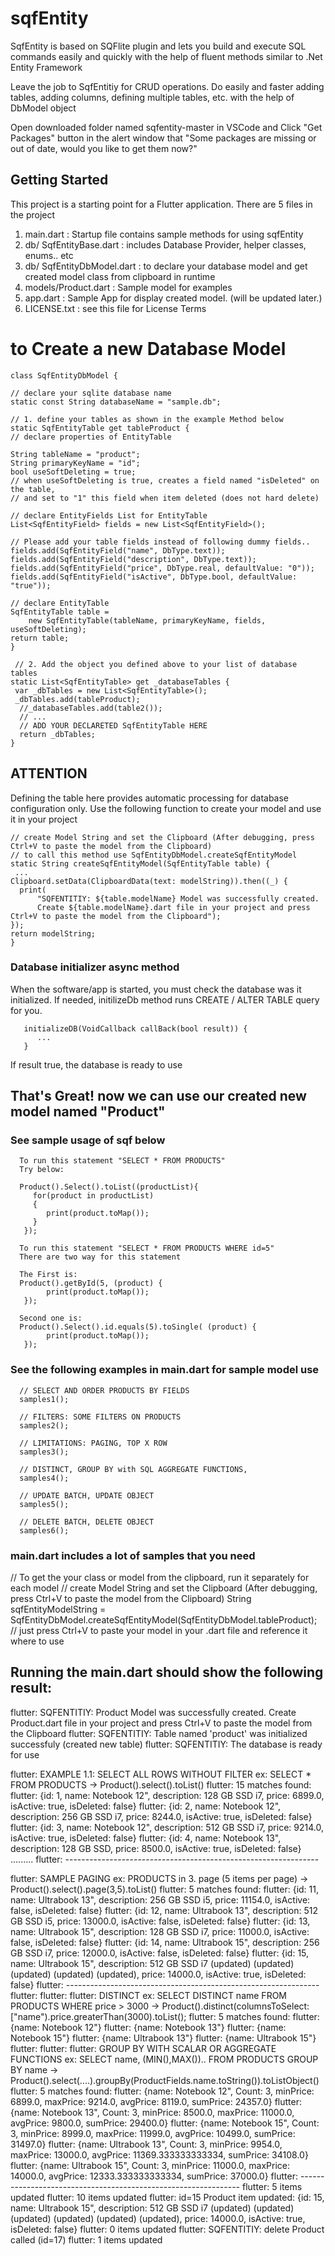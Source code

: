 # sqfEntity
SqfEntity is based on SQFlite plugin and lets you build and execute SQL commands easily and quickly with the help of fluent methods similar to .Net Entity Framework

Leave the job to SqfEntitiy for CRUD operations. Do easily and faster adding tables, adding columns, defining multiple tables, etc. with the help of DbModel object

Open downloaded folder named sqfentity-master in VSCode and Click "Get Packages" button in the alert window that "Some packages are missing or out of date, would you like to get them now?"

## Getting Started

This project is a starting point for a Flutter application.
There are 5 files in the project
1. main.dart                  : Startup file contains sample methods for using sqfEntity
2. db/ SqfEntityBase.dart     : includes Database Provider, helper classes, enums.. etc 
3. db/ SqfEntityDbModel.dart  : to declare your database model and get created model class from clipboard in runtime
4. models/Product.dart        : Sample model for examples
5. app.dart                   : Sample App for display created model. (will be updated later.)
6. LICENSE.txt                : see this file for License Terms


# to Create a new Database Model

    class SqfEntityDbModel {
  
    // declare your sqlite database name
    static const String databaseName = "sample.db";

    // 1. define your tables as shown in the example Method below
    static SqfEntityTable get tableProduct {
    // declare properties of EntityTable

    String tableName = "product";
    String primaryKeyName = "id";
    bool useSoftDeleting = true;
    // when useSoftDeleting is true, creates a field named "isDeleted" on the table,
    // and set to "1" this field when item deleted (does not hard delete)

    // declare EntityFields List for EntityTable
    List<SqfEntityField> fields = new List<SqfEntityField>();

    // Please add your table fields instead of following dummy fields..
    fields.add(SqfEntityField("name", DbType.text));
    fields.add(SqfEntityField("description", DbType.text));
    fields.add(SqfEntityField("price", DbType.real, defaultValue: "0"));
    fields.add(SqfEntityField("isActive", DbType.bool, defaultValue: "true"));

    // declare EntityTable
    SqfEntityTable table =
        new SqfEntityTable(tableName, primaryKeyName, fields, useSoftDeleting);
    return table;
    }

     // 2. Add the object you defined above to your list of database tables
    static List<SqfEntityTable> get _databaseTables {
     var _dbTables = new List<SqfEntityTable>();
     _dbTables.add(tableProduct);
      //_databaseTables.add(table2());
      // ...
      // ADD YOUR DECLARETED SqfEntityTable HERE
      return _dbTables;
    }

  ## ATTENTION
   Defining the table here provides automatic processing for database configuration only.
   Use the following function to create your model and use it in your project

    // create Model String and set the Clipboard (After debugging, press Ctrl+V to paste the model from the Clipboard)
    // to call this method use SqfEntityDbModel.createSqfEntityModel
    static String createSqfEntityModel(SqfEntityTable table) {
     ...
    Clipboard.setData(ClipboardData(text: modelString)).then((_) {
      print(
          "SQFENTITIY: ${table.modelName} Model was successfully created. 
          Create ${table.modelName}.dart file in your project and press Ctrl+V to paste the model from the Clipboard");
    });
    return modelString;
    }

### Database initializer async method
When the software/app is started, you must check the database was it initialized.
If needed, initilizeDb method runs CREATE / ALTER TABLE query for you.

       initializeDB(VoidCallback callBack(bool result)) {
          ...
       }
    
 If result true, the database is ready to use

## That's Great! now we can use our created new model named "Product"

### See sample usage of sqf below

      To run this statement "SELECT * FROM PRODUCTS"
      Try below: 
      
      Product().Select().toList((productList){
         for(product in productList)
         {
            print(product.toMap());
         } 
       });
       
      To run this statement "SELECT * FROM PRODUCTS WHERE id=5"
      There are two way for this statement 
    
      The First is:
      Product().getById(5, (product) {
            print(product.toMap());
       });
      
      Second one is:
      Product().Select().id.equals(5).toSingle( (product) {
            print(product.toMap());
       });
       
       
       
       

### See the following examples in main.dart for sample model use

      // SELECT AND ORDER PRODUCTS BY FIELDS
      samples1();

      // FILTERS: SOME FILTERS ON PRODUCTS
      samples2();

      // LIMITATIONS: PAGING, TOP X ROW
      samples3();

      // DISTINCT, GROUP BY with SQL AGGREGATE FUNCTIONS,
      samples4();

      // UPDATE BATCH, UPDATE OBJECT
      samples5();

      // DELETE BATCH, DELETE OBJECT
      samples6();

### main.dart includes a lot of samples that you need

  // To get the your class or model from the clipboard, run it separately for each model
  // create Model String and set the Clipboard (After debugging, press Ctrl+V to paste the model from the Clipboard)
  String sqfEntityModelString = SqfEntityDbModel.createSqfEntityModel(SqfEntityDbModel.tableProduct);
  // just press Ctrl+V to paste your model in your .dart file and reference it where to use



## Running the main.dart should show the following result:
flutter: SQFENTITIY: Product Model was successfully created. Create Product.dart file in your project and press Ctrl+V to paste the model from the Clipboard
flutter: SQFENTITIY: Table named 'product' was initialized successfuly (created new table)
flutter: SQFENTITIY: The database is ready for use

flutter: EXAMPLE 1.1: SELECT ALL ROWS WITHOUT FILTER ex: SELECT * FROM PRODUCTS 
 -> Product().select().toList()
flutter: 15 matches found:
flutter: {id: 1, name: Notebook 12", description: 128 GB SSD i7, price: 6899.0, isActive: true, isDeleted: false}
flutter: {id: 2, name: Notebook 12", description: 256 GB SSD i7, price: 8244.0, isActive: true, isDeleted: false}
flutter: {id: 3, name: Notebook 12", description: 512 GB SSD i7, price: 9214.0, isActive: true, isDeleted: false}
flutter: {id: 4, name: Notebook 13", description: 128 GB SSD, price: 8500.0, isActive: true, isDeleted: false}
.........
flutter: ---------------------------------------------------------------

flutter: SAMPLE PAGING ex: PRODUCTS in 3. page (5 items per page) 
 -> Product().select().page(3,5).toList()
flutter: 5 matches found:
flutter: {id: 11, name: Ultrabook 13", description: 256 GB SSD i5, price: 11154.0, isActive: false, isDeleted: false}
flutter: {id: 12, name: Ultrabook 13", description: 512 GB SSD i5, price: 13000.0, isActive: false, isDeleted: false}
flutter: {id: 13, name: Ultrabook 15", description: 128 GB SSD i7, price: 11000.0, isActive: false, isDeleted: false}
flutter: {id: 14, name: Ultrabook 15", description: 256 GB SSD i7, price: 12000.0, isActive: false, isDeleted: false}
flutter: {id: 15, name: Ultrabook 15", description: 512 GB SSD i7 (updated) (updated) (updated) (updated) (updated), price: 14000.0, isActive: true, isDeleted: false}
flutter: ---------------------------------------------------------------
flutter:
flutter:
flutter: DISTINCT ex: SELECT DISTINCT name FROM PRODUCTS WHERE price > 3000 
 -> Product().distinct(columnsToSelect:["name").price.greaterThan(3000).toList();
flutter: 5 matches found:
flutter: {name: Notebook 12"}
flutter: {name: Notebook 13"}
flutter: {name: Notebook 15"}
flutter: {name: Ultrabook 13"}
flutter: {name: Ultrabook 15"}
flutter:
flutter:
flutter: GROUP BY WITH SCALAR OR AGGREGATE FUNCTIONS ex: SELECT name, (MIN(),MAX()).. FROM PRODUCTS GROUP BY name 
-> Product().select(....).groupBy(ProductFields.name.toString()).toListObject()
flutter: 5 matches found:
flutter: {name: Notebook 12", Count: 3, minPrice: 6899.0, maxPrice: 9214.0, avgPrice: 8119.0, sumPrice: 24357.0}
flutter: {name: Notebook 13", Count: 3, minPrice: 8500.0, maxPrice: 11000.0, avgPrice: 9800.0, sumPrice: 29400.0}
flutter: {name: Notebook 15", Count: 3, minPrice: 8999.0, maxPrice: 11999.0, avgPrice: 10499.0, sumPrice: 31497.0}
flutter: {name: Ultrabook 13", Count: 3, minPrice: 9954.0, maxPrice: 13000.0, avgPrice: 11369.333333333334, sumPrice: 34108.0}
flutter: {name: Ultrabook 15", Count: 3, minPrice: 11000.0, maxPrice: 14000.0, avgPrice: 12333.333333333334, sumPrice: 37000.0}
flutter: ---------------------------------------------------------------
flutter: 5 items updated
flutter: 10 items updated
flutter: id=15 Product item updated: {id: 15, name: Ultrabook 15", description: 512 GB SSD i7 (updated) (updated) (updated) (updated) (updated) (updated), price: 14000.0, isActive: true, isDeleted: false}
flutter: 0 items updated
flutter: SQFENTITIY: delete Product called (id=17)
flutter: 1 items updated















